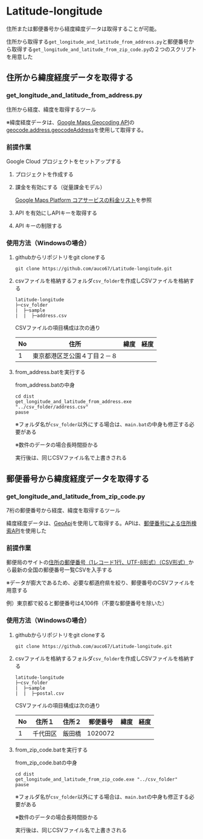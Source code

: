 # Latitude-longitude

住所または郵便番号から経度緯度データは取得することが可能。

住所から取得する`get_longitude_and_latitude_from_address.py`と郵便番号から取得する`get_longitude_and_latitude_from_zip_code.py`の２つのスクリプトを用意した

## 住所から緯度経度データを取得する

### get_longitude_and_latitude_from_address.py

住所から経度、緯度を取得するツール

※緯度経度データは、[Google Maps Geocoding API](https://developers.google.com/maps/documentation/geocoding/overview?hl=ja)の[geocode.address.geocodeAddress](https://developers.google.com/maps/documentation/geocoding/reference/rest/v4beta/geocode.address/geocodeAddress?hl=ja&_gl=1*11f1tbk*_up*MQ..*_ga*ODU4Mjk4ODI3LjE3NDkzNTU5MjU.*_ga_NRWSTWS78N*czE3NDkzNjY5MTIkbzMkZzAkdDE3NDkzNjY5MTIkajYwJGwwJGgw)を使用して取得する。

### 前提作業

Google Cloud プロジェクトをセットアップする

1. プロジェクトを作成する
2. 課金を有効にする（従量課金モデル）

    [Google Maps Platform コアサービスの料金リスト](https://developers.google.com/maps/billing-and-pricing/pricing?hl=ja&_gl=1*8kirx1*_up*MQ..*_ga*MjE1Mjk4MTY1LjE3NDkzNjcwNzc.*_ga_NRWSTWS78N*czE3NDkzNjcwNzckbzEkZzEkdDE3NDkzNjcyMTEkajEkbDAkaDA.#map-loads-pricing)を参照

3. API を有効にしAPIキーを取得する
4. API キーの制限する

### 使用方法（Windowsの場合）

1. githubからリポジトリをgit cloneする
    ```
    git clone https://github.com/auco67/Latitude-longitude.git
    ```

2. csvファイルを格納するフォルダ`csv_folder`を作成しCSVファイルを格納する
    ```
    latitude-longitude
    ├─csv_folder
    |  ├─sample
    |  |  ├─address.csv 
    ```

    CSVファイルの項目構成は次の通り

    |No|住所|緯度|経度|
    |--|--|--|--|
    |1|東京都港区芝公園４丁目２－８|||

3. from_address.batを実行する

    from_address.batの中身
    ```
    cd dist
    get_longitude_and_latitude_from_address.exe "../csv_folder/address.csv"
    pause
    ```

    ※フォルダ名が`csv_folder`以外にする場合は、`main.bat`の中身も修正する必要がある

    ※数件のデータの場合長時間掛かる

    実行後は、同じCSVファイル名で上書きされる

## 郵便番号から緯度経度データを取得する

### get_longitude_and_latitude_from_zip_code.py

7桁の郵便番号から経度、緯度を取得するツール

緯度経度データは、[GeoApi](https://geoapi.heartrails.com/)を使用して取得する。APIは、[郵便番号による住所検索API](https://geoapi.heartrails.com/api.html#postal)を使用した

### 前提作業

郵便局のサイトの[住所の郵便番号（1レコード1行、UTF-8形式）（CSV形式）](https://www.post.japanpost.jp/zipcode/dl/utf-zip.html)から最新の全国の郵便番号一覧CSVを入手する

※データが膨大であるため、必要な都道府県を絞り、郵便番号のCSVファイルを用意する

例）東京都で絞ると郵便番号は4,106件（不要な郵便番号を除いた）

### 使用方法（Windowsの場合）

1. githubからリポジトリをgit cloneする
    ```
    git clone https://github.com/auco67/Latitude-longitude.git
    ```

2. csvファイルを格納するフォルダ`csv_folder`を作成しCSVファイルを格納する
    ```
    latitude-longitude
    ├─csv_folder
    |  ├─sample
    |  |  ├─postal.csv
    ```

    CSVファイルの項目構成は次の通り

    |No|住所１|住所２|郵便番号|緯度|経度|
    |--|--|--|--|--|--|
    |1|千代田区|飯田橋|1020072|||

3. from_zip_code.batを実行する

    from_zip_code.batの中身
    ```
    cd dist
    get_longitude_and_latitude_from_zip_code.exe "../csv_folder"
    pause
    ```

    ※フォルダ名が`csv_folder`以外にする場合は、`main.bat`の中身も修正する必要がある

    ※数件のデータの場合長時間掛かる

    実行後は、同じCSVファイル名で上書きされる
